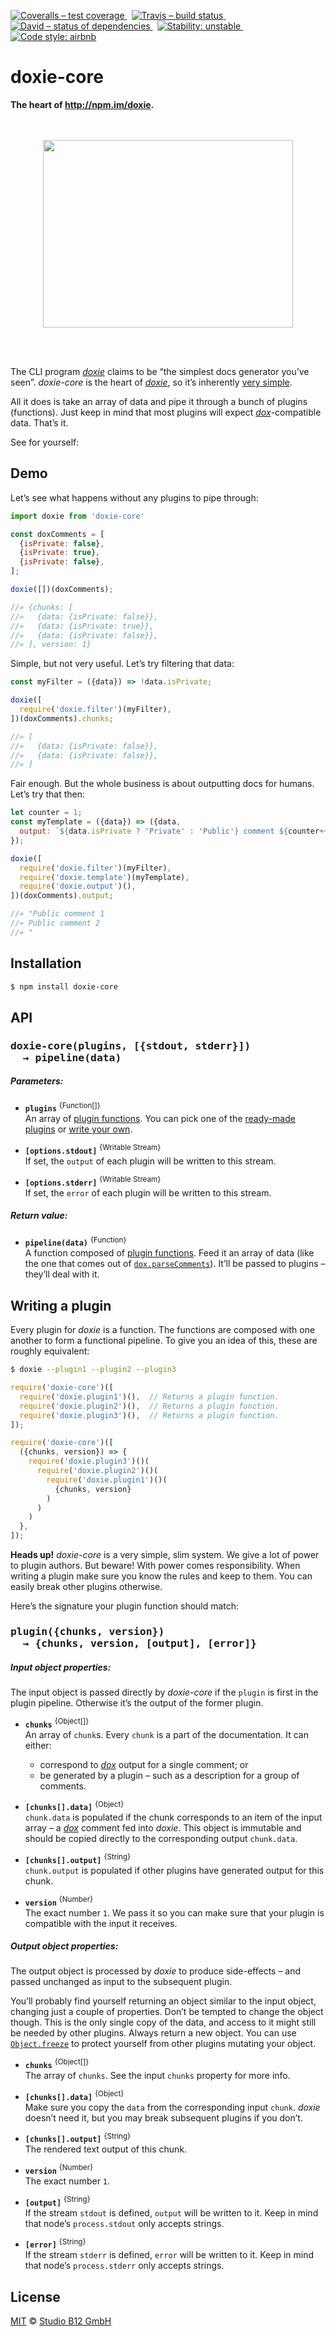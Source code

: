 [![Coveralls – test coverage
](https://img.shields.io/coveralls/studio-b12/doxie-core.svg?style=flat-square)
](https://coveralls.io/r/studio-b12/doxie-core)
 [![Travis – build status
](https://img.shields.io/travis/studio-b12/doxie-core/master.svg?style=flat-square)
](https://travis-ci.org/studio-b12/doxie-core)
 [![David – status of dependencies
](https://img.shields.io/david/studio-b12/doxie-core.svg?style=flat-square)
](https://david-dm.org/studio-b12/doxie-core)
 [![Stability: unstable
](https://img.shields.io/badge/stability-unstable-yellowgreen.svg?style=flat-square)
](https://github.com/studio-b12/doxie-core/issues/3)
 [![Code style: airbnb
](https://img.shields.io/badge/code%20style-airbnb-blue.svg?style=flat-square)
](https://github.com/airbnb/javascript)




doxie-core
==========

**The heart of <http://npm.im/doxie>.**




<p align="center"><a
  title="Graphic by the great Justin Mezzell"
  href="http://justinmezzell.tumblr.com/post/89652317743"
  >
  <br/>
  <br/>
  <img
    src="Readme/Compass.gif"
    width="400"
    height="300"
  />
  <br/>
  <br/>
</a></p>


 

The CLI program *[doxie][]* claims to be “the simplest docs generator you’ve seen”. *doxie-core* is the heart of *[doxie][]*, so it’s inherently [very simple][].

All it does is take an array of data and pipe it through a bunch of plugins (functions). Just keep in mind that most plugins will expect *[dox][]*-compatible data. That’s it.

See for yourself:

[doxie]:        https://github.com/studio-b12/doxie
[dox]:          https://github.com/tj/dox
[very simple]:  ./module/index.js




Demo
----

Let’s see what happens without any plugins to pipe through:

```js
import doxie from 'doxie-core'

const doxComments = [
  {isPrivate: false},
  {isPrivate: true},
  {isPrivate: false},
];

doxie([])(doxComments);

//» {chunks: [
//»   {data: {isPrivate: false}},
//»   {data: {isPrivate: true}},
//»   {data: {isPrivate: false}},
//» ], version: 1}
```


Simple, but not very useful. Let’s try filtering that data:

```js
const myFilter = ({data}) => !data.isPrivate;

doxie([
  require('doxie.filter')(myFilter),
])(doxComments).chunks;

//» [
//»   {data: {isPrivate: false}},
//»   {data: {isPrivate: false}},
//» ]
```


Fair enough. But the whole business is about outputting docs for humans. Let’s try that then:

```js
let counter = 1;
const myTemplate = ({data}) => ({data,
  output: `${data.isPrivate ? 'Private' : 'Public'} comment ${counter++}\n`
});

doxie([
  require('doxie.filter')(myFilter),
  require('doxie.template')(myTemplate),
  require('doxie.output')(),
])(doxComments).output;

//» "Public comment 1
//» Public comment 2
//» "
```




Installation
------------

```sh
$ npm install doxie-core
```




<a                                                                id="/api"></a>
API
---

<h3                                                    id="/api/signature"><pre>
doxie-core(plugins, [{stdout, stderr}])
  → pipeline(data)
</pre></h3>


<h5                                                        id="/api/parameters">
Parameters:
</h5>

* **`plugins`**
  <sup>{Function[]}</sup>  
  An array of [plugin functions][]. You can pick one of the [ready-made plugins][] or [write your own][].

* **`[options.stdout]`**
  <sup>{Writable Stream}</sup>  
  If set, the `output` of each plugin will be written to this stream.

* **`[options.stderr]`**
  <sup>{Writable Stream}</sup>  
  If set, the `error` of each plugin will be written to this stream.


<h5                                                      id="/api/return-value">
Return value:
</h5>

* **`pipeline(data)`**
  <sup>{Function}</sup>  
  A function composed of [plugin functions][]. Feed it an array of data (like the one that comes out of [`dox.parseComments`][]). It’ll be passed to plugins – they’ll deal with it.


[ready-made plugins]:   https://www.npmjs.com/browse/keyword/doxie-plugin
[write your own]:       #/writing-a-plugin
[plugin functions]:     #/writing-a-plugin/signature
[`dox.parseComments`]:  https://github.com/tj/dox/tree/v0.8.0#programmatic-usage




<a                                                   id="/writing-a-plugin"></a>
Writing a plugin
----------------

Every plugin for *doxie* is a function. The functions are composed with one another to form a functional pipeline. To give you an idea of this, these are roughly equivalent:

```sh
$ doxie --plugin1 --plugin2 --plugin3
```

```js
require('doxie-core')([
  require('doxie.plugin1')(),  // Returns a plugin function.
  require('doxie.plugin2')(),  // Returns a plugin function.
  require('doxie.plugin3')(),  // Returns a plugin function.
]);
```

```js
require('doxie-core')([
  ({chunks, version}) => {
    require('doxie.plugin3')()(
      require('doxie.plugin2')()(
        require('doxie.plugin1')()(
          {chunks, version}
        )
      )
    )
  },
]);
```


**Heads up!** *doxie-core* is a very simple, slim system. We give a lot of power to plugin authors. But beware! With power comes responsibility. When writing a plugin make sure you know the rules and keep to them. You can easily break other plugins otherwise.


Here’s the signature your plugin function should match:

<h3                                       id="/writing-a-plugin/signature"><pre>
plugin({chunks, version})
  → {chunks, version, [output], [error]}
</pre></h3>


<h5                                                id="/writing-a-plugin/input">
Input object properties:
</h5>

The input object is passed directly by *doxie-core* if the `plugin` is first in the plugin pipeline. Otherwise it’s the output of the former plugin.

* **`chunks`**
  <sup>{Object[]}</sup>  
  An array of `chunk`s. Every `chunk` is a part of the documentation. It can either:
  * correspond to *[dox][]* output for a single comment; or
  * be generated by a plugin – such as a description for a group of comments.

* **`[chunks[].data]`**
  <sup>{Object}</sup>  
  `chunk.data` is populated if the chunk corresponds to an item of the input array – a *[dox][]* comment fed into *doxie*. This object is immutable and should be copied directly to the corresponding output `chunk.data`.

* **`[chunks[].output]`**
  <sup>{String}</sup>  
  `chunk.output` is populated if other plugins have generated output for this chunk.

* **`version`**
  <sup>{Number}</sup>  
  The exact number `1`. We pass it so you can make sure that your plugin is compatible with the input it receives.


<h5                                               id="/writing-a-plugin/output">
Output object properties:
</h5>

The output object is processed by *doxie* to produce side-effects – and passed unchanged as input to the subsequent plugin.

You’ll probably find yourself returning an object similar to the input object, changing just a couple of properties. Don’t be tempted to change the object though. This is the only single copy of the data, and access to it might still be needed by other plugins. Always return a new object. You can use [`Object.freeze`][] to protect yourself from other plugins mutating your object.

* **`chunks`**
  <sup>{Object[]}</sup>  
  The array of `chunks`. See the input `chunks` property for more info.

* **`[chunks[].data]`**
  <sup>{Object}</sup>  
  Make sure you copy the `data` from the corresponding input `chunk`. *doxie* doesn’t need it, but you may break subsequent plugins if you don’t.

* **`[chunks[].output]`**
  <sup>{String}</sup>  
  The rendered text output of this chunk.

* **`version`**
  <sup>{Number}</sup>  
  The exact number `1`.

* **`[output]`**
  <sup>{String}</sup>  
  If the stream `stdout` is defined, `output` will be written to it. Keep in mind that node’s `process.stdout` only accepts strings.

* **`[error]`**
  <sup>{String}</sup>  
  If the stream `stderr` is defined, `error` will be written to it. Keep in mind that node’s `process.stderr` only accepts strings.


[`Object.freeze`]:  https://developer.mozilla.org/en-US/docs/Web/JavaScript/Reference/Global_Objects/Object/freeze




License
-------

[MIT][] © [Studio B12 GmbH][]

[MIT]: ./License.md
[Studio B12 GmbH]: http://studio-b12.de
